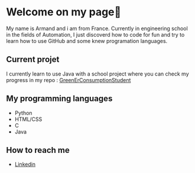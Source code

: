 # Welcome on my page👋
My name is Armand and i am from France. 
Currently in engineering school in the fields of Automation, I just discoverd how to code for fun and try to learn how to use GitHub and some knew programation languages.
## Current projet
I currently learn to use Java with a school project where you can check my progress in my repo : [GreenErConsumptionStudent](https://github.com/WodiHero01/GreenErConsumptionStudent) 

## My programming languages
- Python
- HTML/CSS
- C
- Java

## How to reach me 
- [Linkedin](https://www.linkedin.com/in/armand-pauly-957861226/)
<!--
**WodiHero01/WodiHero01** is a ✨ _special_ ✨ repository because its `README.md` (this file) appears on your GitHub profile.

Here are some ideas to get you started:

- 🔭 I’m currently working on ...
- 🌱 I’m currently learning ...
- 👯 I’m looking to collaborate on ...
- 🤔 I’m looking for help with ...
- 💬 Ask me about ...
- 📫 How to reach me: ...
- 😄 Pronouns: ...
- ⚡ Fun fact: ...
-->
